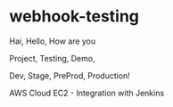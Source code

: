 # webhook-testing

Hai, Hello, How are you

Project, Testing, Demo,

Dev, Stage, PreProd, Production!

AWS Cloud EC2 - Integration with Jenkins 

